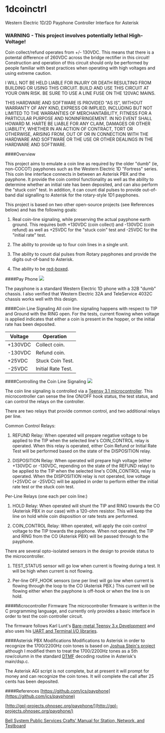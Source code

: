 1dcoinctrl
==========

Western Electric 1D/2D Payphone Controller Interface for Asterisk

### WARNING - This project involves potentially lethal High-Voltage!
Coin collect/refund operates from +/- 130VDC.  This means that there is a potental difference of 260VDC across the bridge rectifier in this circuit!  Construction and operation of this circuit should only be performed by people familiar with best practices when operating with high voltages and using extreme caution.

I WILL NOT BE HELD LIABLE FOR INJURY OR DEATH RESULTING FROM BUILDING OR USING THIS CIRCUIT.   BUILD AND USE THIS CIRCUIT AT YOUR OWN RISK.  BE SURE TO USE A LINE FUSE ON THE 120VAC MAINS.

THIS HARDWARE AND SOFTWARE IS PROVIDED "AS IS", WITHOUT WARRANTY OF ANY KIND, EXPRESS OR IMPLIED, INCLUDING BUT NOT LIMITED TO THE WARRANTIES OF MERCHANTABILITY, FITNESS FOR A PARTICULAR PURPOSE AND NONINFRINGEMENT.  IN NO EVENT SHALL HOWARD M. HARTE BE LIABLE FOR ANY CLAIM, DAMAGES OR OTHER LIABILITY, WHETHER IN AN ACTION OF CONTRACT, TORT OR OTHERWISE, ARISING FROM, OUT OF OR IN CONNECTION WITH THE HARDWARE AND SOFTWARE OR THE USE OR OTHER DEALINGS IN THE HARDWARE AND SOFTWARE. 

####Overview

This project aims to emulate a coin line as required by the older "dumb" (ie, non-COCOT) payphones such as the Western Electric 1D "Fortress" series.  This coin line interface connects in between an Asterisk PBX and the payphone.  It provide the coin control functionality as well as the ability to determine whether an initial rate has been deposited, and can also perform the "stuck coin" test.  In addition, it can count dial pulses to provide out-of-band dial signalling to Asterisk for the rotary-style 1D1 payphones.

This project is based on two other open-source projects (see References below) and has the following goals:

1. Real coin-line signaling, while preserving the actual payphone earth ground.  This requires both +130VDC (coin collect) and -130VDC (coin refund) as well as +25VDC for the "stuck coin" test and -25VDC for the "initial rate" test.

2. The ability to provide up to four coin lines in a single unit.

3. The ability to count dial pulses from Rotary payphones and provide the digits out-of-band to Asterisk.

4. The ability to be [red-boxed](http://en.wikipedia.org/wiki/Red_box_(phreaking)).

####Pay Phone
[![](http://i.imgur.com/b4mjclw.jpg)](http://imgur.com/b4mjclw.jpg)

The payphone is a standard Western Electric 1D phone with a 32B "dumb" chassis.  I also verified that Western Electric 32A and TeleService 4032C chassis works well with this design.

####Coin Line Signaling
All coin line signaling happens with respect to TIP and Ground with the RING open. For the tests, current flowing when voltage is applied indicates that either a coin is present in the hopper, or the initial rate has been deposited.

|Voltage | Operation
|--------|-----------
|+130VDC | Collect coin.
|-130VDC | Refund coin.
|+25VDC  | Stuck Coin Test.
|-25VDC  | Initial Rate Test.


####Controlling the Coin Line Signaling
[![](http://i.imgur.com/M2MgEFB.jpg)](http://imgur.com/M2MgEFB.jpg)

The coin line signaling is controlled via a [Teensy 3.1 microcontroller](https://www.pjrc.com/teensy/teensy31.html).  This microcontroller can sense the line ON/OFF hook status, the test status, and can control the relays on the controller.

There are two relays that provide common control, and two additional relays per line.

Common Control Relays:

1. REFUND Relay: When operated will prepare negative voltage to be applied to the TIP when the selected line's COIN_CONTROL relay is operated.  When this relay is operated, either Coin Refund or Initial Rate Test will be performed based on the state of the DISPOSITION relay.

2. DISPOSITION Relay: When operated will prepare high voltage (either +130VDC or -130VDC, repending on the state of the REFUND relay) to be applied to the TIP when the selected line's COIN_CONTROL relay is operated.  When the DISPOSITION relay is not operated, low voltage (+25VDC or -25VDC) will be applied in order to perform either the initial rate test or the stuck coin test.

Per-Line Relays (one each per coin line:)

1. HOLD Relay: When operated will shunt the TIP and RING towards the CO (Asterisk PBX in our case) with a 120-ohm resistor.  This will keep the line on hold while coin disposition or rate tests are performed.

2. COIN_CONTROL Relay: When operated, will apply the coin control voltage to the TIP towards the payphone.  When not operated, the TIP and RING from the CO (Asterisk PBX) will be passed through to the payphone.

There are several opto-isolated sensors in the design to provide status to the microcontroller.

1. TEST_STATUS sensor will go low when current is flowing during a test.  It will be high when current is not flowing.

2. Per-line OFF_HOOK sensors (one per line) will go low when current is flowing through the loop to the CO (Asterisk PBX.)  This current will be flowing either when the payphone is off-hook or when the line is on hold.

####Microcontroller Firmware
The microcontroller firmware is written in the C programming language, and currently only provides a basic interface in order to test the coin controller circuit.

The firmware follows Karl Lunt's [Bare-metal Teensy 3.x Development](http://www.seanet.com/~karllunt/bareteensy31.html) and also uses his [UART and Terminal I/O libraries](http://www.seanet.com/~karllunt/bareteensy31libs.html).

####Asterisk PBX Modifications
Modifications to Asterisk in order to recognize the 1700/2200Hz coin tones is based on [Joshua Stein's project](https://github.com/jcs/payphone) although I modified them to treat the 1700/2200Hz tones as a 5th row/column in the standard [DTMF](http://en.wikipedia.org/wiki/Dual-tone_multi-frequency_signaling) decoding routine in Asterisk's main/dsp.c.

The Asterisk AGI script is not complete, but at present it will prompt for money and can recognize the coin tones.  It will complete the call after 25 cents has been deposited.

####References
[https://github.com/jcs/payphone](https://github.com/jcs/payphone)

[http://gpl-projects.ohnosec.org/payphone/](http://gpl-projects.ohnosec.org/payphone/)

[Bell System Public Services Crafts' Manual for Station, Network, and Testboard](http://wedophones.com/TheBellSystem/pdf/bsp/coin/PublicServices1.pdf)
